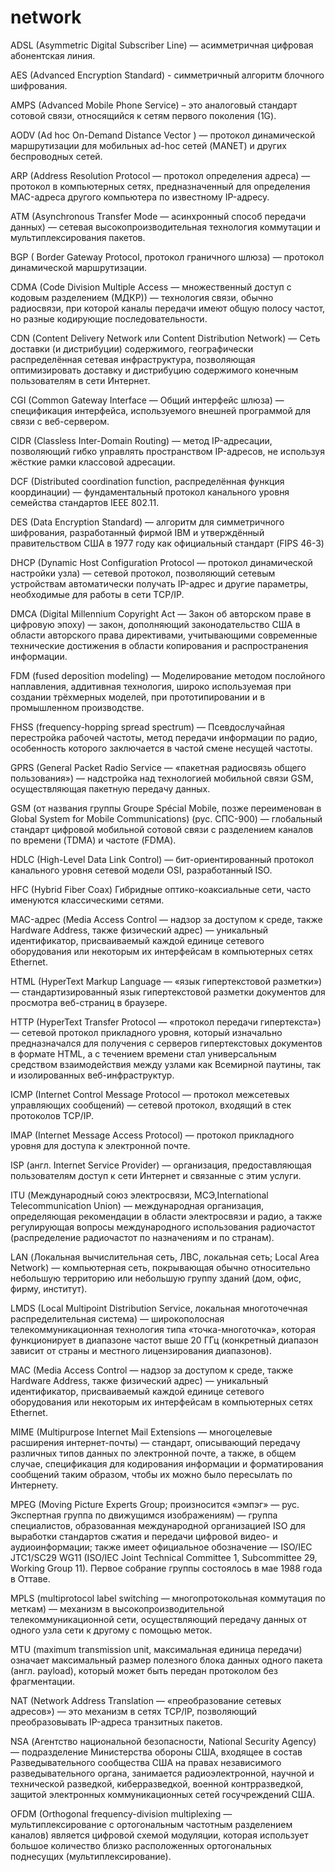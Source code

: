 # network

ADSL (Asymmetric Digital Subscriber Line) — асимметричная цифровая абонентская линия.

AES (Advanced Encryption Standard) - симметричный алгоритм блочного шифрования.

AMPS (Advanced Mobile Phone Service) – это аналоговый стандарт сотовой связи, относящийся к сетям первого поколения (1G).

AODV (Ad hoc On-Demand Distance Vector ) — протокол динамической маршрутизации для мобильных ad-hoc сетей (MANET) и других беспроводных сетей.

ARP (Address Resolution Protocol — протокол определения адреса) — протокол в компьютерных сетях, предназначенный для определения MAC-адреса другого компьютера по известному IP-адресу.

ATM (Asynchronous Transfer Mode — асинхронный способ передачи данных) — сетевая высокопроизводительная технология коммутации и мультиплексирования пакетов.

BGP ( Border Gateway Protocol, протокол граничного шлюза) — протокол динамической маршрутизации.

CDMA (Code Division Multiple Access — множественный доступ с кодовым разделением (МДКР)) — технология связи, обычно радиосвязи, при которой каналы передачи имеют общую полосу частот, но разные кодирующие последовательности.

CDN (Content Delivery Network или Content Distribution Network) — Сеть доставки (и дистрибуции) содержимого, географически распределённая сетевая инфраструктура, позволяющая оптимизировать доставку и дистрибуцию содержимого конечным пользователям в сети Интернет.

CGI (Common Gateway Interface — Общий интерфейс шлюза) — спецификация интерфейса, используемого внешней программой для связи с веб-сервером.

CIDR (Classless Inter-Domain Routing) — метод IP-адресации, позволяющий гибко управлять пространством IP-адресов, не используя жёсткие рамки классовой адресации.

DCF (Distributed coordination function, распределённая функция координации) — фундаментальный протокол канального уровня семейства стандартов IEEE 802.11.

DES (Data Encryption Standard) — алгоритм для симметричного шифрования, разработанный фирмой IBM и утверждённый правительством США в 1977 году как официальный стандарт (FIPS 46-3)

DHCP (Dynamic Host Configuration Protocol — протокол динамической настройки узла) — сетевой протокол, позволяющий сетевым устройствам автоматически получать IP-адрес и другие параметры, необходимые для работы в сети TCP/IP.

DMCA (Digital Millennium Copyright Act — Закон об авторском праве в цифровую эпоху) — закон, дополняющий законодательство США в области авторского права директивами, учитывающими современные технические достижения в области копирования и распространения информации. 

FDM (fused deposition modeling) — Моделирование методом послойного наплавления, аддитивная технология, широко используемая при создании трёхмерных моделей, при прототипировании и в промышленном производстве. 

FHSS (frequency-hopping spread spectrum) — Псевдослучайная перестройка рабочей частоты, метод передачи информации по радио, особенность которого заключается в частой смене несущей частоты. 

GPRS (General Packet Radio Service — «пакетная радиосвязь общего пользования») — надстройка над технологией мобильной связи GSM, осуществляющая пакетную передачу данных.

GSM (от названия группы Groupe Spécial Mobile, позже переименован в Global System for Mobile Communications) (рус. СПС-900) — глобальный стандарт цифровой мобильной сотовой связи с разделением каналов по времени (TDMA) и частоте (FDMA).

HDLC (High-Level Data Link Control) — бит-ориентированный протокол канального уровня сетевой модели OSI, разработанный ISO. 

HFC (Hybrid Fiber Coax) Гибридные оптико-коаксиальные сети, часто именуются классическими сетями.

MAC-адрес (Media Access Control — надзор за доступом к среде, также Hardware Address, также физический адрес) — уникальный идентификатор, присваиваемый каждой единице сетевого оборудования или некоторым их интерфейсам в компьютерных сетях Ethernet. 

HTML (HyperText Markup Language — «язык гипертекстовой разметки») — стандартизированный язык гипертекстовой разметки документов для просмотра веб-страниц в браузере.

HTTP (HyperText Transfer Protocol — «протокол передачи гипертекста») — сетевой протокол прикладного уровня, который изначально предназначался для получения с серверов гипертекстовых документов в формате HTML, а с течением времени стал универсальным средством взаимодействия между узлами как Всемирной паутины, так и изолированных веб-инфраструктур.

ICMP (Internet Control Message Protocol — протокол межсетевых управляющих сообщений) — сетевой протокол, входящий в стек протоколов TCP/IP. 

IMAP (Internet Message Access Protocol) — протокол прикладного уровня для доступа к электронной почте. 

ISP (англ. Internet Service Provider) — организация, предоставляющая пользователям доступ к сети Интернет и связанные с этим услуги.

ITU (Международный союз электросвязи, МСЭ,International Telecommunication Union) — международная организация, определяющая рекомендации в области электросвязи и радио, а также регулирующая вопросы международного использования радиочастот (распределение радиочастот по назначениям и по странам). 

LAN (Локальная вычислительная сеть, ЛВС, локальная сеть; Local Area Network) — компьютерная сеть, покрывающая обычно относительно небольшую территорию или небольшую группу зданий (дом, офис, фирму, институт). 

LMDS (Local Multipoint Distribution Service, локальная многоточечная распределительная система) — широкополосная телекоммуникационная технология типа «точка-многоточка», которая функционирует в диапазоне частот выше 20 ГГц (конкретный диапазон зависит от страны и местного лицензирования диапазонов).

MAC (Media Access Control — надзор за доступом к среде, также Hardware Address, также физический адрес) — уникальный идентификатор, присваиваемый каждой единице сетевого оборудования или некоторым их интерфейсам в компьютерных сетях Ethernet. 

MIME (Multipurpose Internet Mail Extensions — многоцелевые расширения интернет-почты) — стандарт, описывающий передачу различных типов данных по электронной почте, а также, в общем случае, спецификация для кодирования информации и форматирования сообщений таким образом, чтобы их можно было пересылать по Интернету. 

MPEG (Moving Picture Experts Group; произносится «эмпэг» — рус. Экспертная группа по движущимся изображениям) — группа специалистов, образованная международной организацией ISO для выработки стандартов сжатия и передачи цифровой видео- и аудиоинформации; также имеет официальное обозначение — ISO/IEC JTC1/SC29 WG11 (ISO/IEC Joint Technical Committee 1, Subcommittee 29, Working Group 11). Первое собрание группы состоялось в мае 1988 года в Оттаве.

MPLS (multiprotocol label switching — многопротокольная коммутация по меткам) — механизм в высокопроизводительной телекоммуникационной сети, осуществляющий передачу данных от одного узла сети к другому с помощью меток. 

MTU (maximum transmission unit, максимальная единица передачи) означает максимальный размер полезного блока данных одного пакета (англ. payload), который может быть передан протоколом без фрагментации. 

NAT (Network Address Translation — «преобразование сетевых адресов») — это механизм в сетях TCP/IP, позволяющий преобразовывать IP-адреса транзитных пакетов. 

NSA (Агентство национальной безопасности, National Security Agency) — подразделение Министерства обороны США, входящее в состав Разведывательного сообщества США на правах независимого разведывательного органа, занимается радиоэлектронной, научной и технической разведкой, киберразведкой, военной контрразведкой, защитой электронных коммуникационных сетей госучреждений США. 

OFDM (Orthogonal frequency-division multiplexing — мультиплексирование с ортогональным частотным разделением каналов) является цифровой схемой модуляции, которая использует большое количество близко расположенных ортогональных поднесущих (мультиплексирование). 
